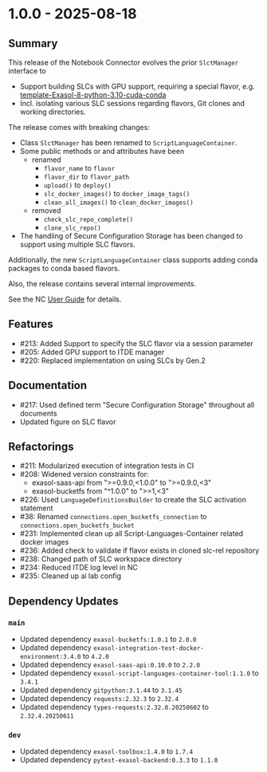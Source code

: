 # 1.0.0 - 2025-08-18
## Summary

This release of the Notebook Connector evolves the prior `SlctManager` interface to
* Support building SLCs with GPU support, requiring a special flavor, e.g. [template-Exasol-8-python-3.10-cuda-conda](https://github.com/exasol/script-languages/tree/master/flavors/template-Exasol-8-python-3.10-cuda-conda)
* Incl. isolating various SLC sessions regarding flavors, Git clones and working directories.

The release comes with breaking changes:
* Class `SlctManager` has been renamed to `ScriptLanguageContainer`.
* Some public methods or and attributes have been
  * renamed
    * `flavor_name` to `flavor`
    * `flavor_dir` to `flavor_path`
    * `upload()` to `deploy()`
    * `slc_docker_images()` to `docker_image_tags()`
    * `clean_all_images()` to `clean_docker_images()`
  * removed
    * `check_slc_repo_complete()`
    * `clone_slc_repo()`
* The handling of Secure Configuration Storage has been changed to support using multiple SLC flavors.

Additionally, the new `ScriptLanguageContainer` class supports adding conda packages to conda based flavors.

Also, the release contains several internal improvements.

See the NC [User Guide](../user_guide/user-guide.rst) for details.

## Features

* #213: Added Support to specify the SLC flavor via a session parameter
* #205: Added GPU support to ITDE manager
* #220: Replaced implementation on using SLCs by Gen.2

## Documentation

* #217: Used defined term "Secure Configuration Storage" throughout all documents
* Updated figure on SLC flavor

## Refactorings

* #211: Modularized execution of integration tests in CI
* #208: Widened version constraints for:
   * exasol-saas-api from ">=0.9.0,<1.0.0" to ">=0.9.0,<3"
   * exasol-bucketfs from "^1.0.0" to ">=1,<3"
* #226: Used `LanguageDefinitionsBuilder` to create the SLC activation statement
* #38: Renamed `connections.open_bucketfs_connection` to `connections.open_bucketfs_bucket`
* #231: Implemented clean up all Script-Languages-Container related docker images 
* #236: Added check to validate if flavor exists in cloned slc-rel repository
* #238: Changed path of SLC workspace directory
* #234: Reduced ITDE log level in NC
* #235: Cleaned up ai lab config

## Dependency Updates

### `main`
* Updated dependency `exasol-bucketfs:1.0.1` to `2.0.0`
* Updated dependency `exasol-integration-test-docker-environment:3.4.0` to `4.2.0`
* Updated dependency `exasol-saas-api:0.10.0` to `2.2.0`
* Updated dependency `exasol-script-languages-container-tool:1.1.0` to `3.4.1`
* Updated dependency `gitpython:3.1.44` to `3.1.45`
* Updated dependency `requests:2.32.3` to `2.32.4`
* Updated dependency `types-requests:2.32.0.20250602` to `2.32.4.20250611`

### `dev`
* Updated dependency `exasol-toolbox:1.4.0` to `1.7.4`
* Updated dependency `pytest-exasol-backend:0.3.3` to `1.1.0`
